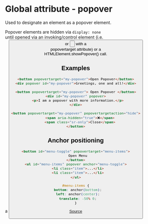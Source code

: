 # Global attribute - popover 

Used to designate an element as a popover element.

Popover elements are hidden via `display: none`  
until opened via an invoking/control element (i.e.  
a <button> or <input type="button"> with a  
popovertarget attribute) or a  
HTMLElement.showPopover() call.

## Examples

```html
<button popovertarget="my-popover">Open Popover</button>
<div popover id="my-popover">Greetings, one and all!</div>

<button popovertarget="my-popover"> Open Popover </button>
<div id="my-popover" popover>
  <p>I am a popover with more information.</p>
</div>

<button popovertarget="my-popover" popovertargetaction="hide">
    <span aria-hidden="true">❌</span>
    <span class="sr-only">Close</span>
</button>
```

## Anchor positioning

```html
<button id="menu-toggle" popovertarget="menu-items">
  Open Menu
</button>
<ul id="menu-items" popover anchor="menu-toggle">
  <li class="item">...</li>
  <li class="item">...</li>
</ul>
```

```css
#menu-items {
  bottom: anchor(bottom);
  left: anchor(center);
  translate: -50% 0;
}
```

[Source](https://developer.chrome.com/blog/introducing-popover-api/)
